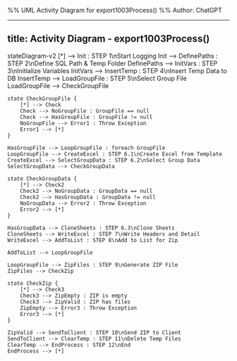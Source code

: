 %% UML Activity Diagram for export1003Process()
%% Author: ChatGPT

---
title: Activity Diagram - export1003Process()
---

stateDiagram-v2
    [*] --> Init : STEP 1\nStart Logging
    Init --> DefinePaths : STEP 2\nDefine SQL Path & Temp Folder
    DefinePaths --> InitVars : STEP 3\nInitialize Variables
    InitVars --> InsertTemp : STEP 4\nInsert Temp Data to DB
    InsertTemp --> LoadGroupFile : STEP 5\nSelect Group File
    LoadGroupFile --> CheckGroupFile

    state CheckGroupFile {
        [*] --> Check
        Check --> NoGroupFile : GroupFile == null
        Check --> HasGroupFile : GroupFile != null
        NoGroupFile --> Error1 : Throw Exception
        Error1 --> [*]
    }

    HasGroupFile --> LoopGroupFile : foreach GroupFile
    LoopGroupFile --> CreateExcel : STEP 6.1\nCreate Excel from Template
    CreateExcel --> SelectGroupData : STEP 6.2\nSelect Group Data
    SelectGroupData --> CheckGroupData

    state CheckGroupData {
        [*] --> Check2
        Check2 --> NoGroupData : GroupData == null
        Check2 --> HasGroupData : GroupData != null
        NoGroupData --> Error2 : Throw Exception
        Error2 --> [*]
    }

    HasGroupData --> CloneSheets : STEP 6.3\nClone Sheets
    CloneSheets --> WriteExcel : STEP 7\nWrite Headers and Detail
    WriteExcel --> AddToList : STEP 8\nAdd to List for Zip

    AddToList --> LoopGroupFile

    LoopGroupFile --> ZipFiles : STEP 9\nGenerate ZIP File
    ZipFiles --> CheckZip

    state CheckZip {
        [*] --> Check3
        Check3 --> ZipEmpty : ZIP is empty
        Check3 --> ZipValid : ZIP has files
        ZipEmpty --> Error3 : Throw Exception
        Error3 --> [*]
    }

    ZipValid --> SendToClient : STEP 10\nSend ZIP to Client
    SendToClient --> ClearTemp : STEP 11\nDelete Temp Files
    ClearTemp --> EndProcess : STEP 12\nEnd
    EndProcess --> [*]

